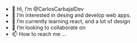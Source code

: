 - 👋 Hi, I’m @CarlosCarbajalDev
- 👀 I’m interested in desing and develop web apps.
- 🌱 I’m currently learning react, and a lot of design
- 💞️ I’m looking to collaborate on 
- 📫 How to reach me ...

<!---
CarlosCarbajalDev/CarlosCarbajalDev is a ✨ special ✨ repository because its `README.md` (this file) appears on your GitHub profile.
You can click the Preview link to take a look at your changes.
--->
